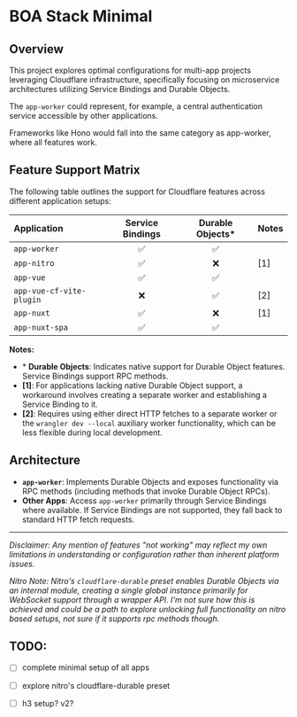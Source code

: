 # BOA Stack Minimal

## Overview

This project explores optimal configurations for multi-app projects leveraging Cloudflare infrastructure, specifically focusing on microservice architectures utilizing Service Bindings and Durable Objects.

The `app-worker` could represent, for example, a central authentication service accessible by other applications.

Frameworks like Hono would fall into the same category as app-worker, where all features work.

## Feature Support Matrix

The following table outlines the support for Cloudflare features across different application setups:

| Application              | Service Bindings | Durable Objects\* | Notes |
| :----------------------- | :--------------: | :---------------: | :---- |
| `app-worker`             |        ✅        |        ✅         |       |
| `app-nitro`              |        ✅        |        ❌         | [1]   |
| `app-vue`                |        ✅        |        ✅         |       |
| `app-vue-cf-vite-plugin` |        ❌        |        ✅         | [2]   |
| `app-nuxt`               |        ✅        |        ❌         | [1]   |
| `app-nuxt-spa`           |        ✅        |        ✅         |       |

**Notes:**

-   \* **Durable Objects**: Indicates native support for Durable Object features. Service Bindings support RPC methods.
-   **[1]**: For applications lacking native Durable Object support, a workaround involves creating a separate worker and establishing a Service Binding to it.
-   **[2]**: Requires using either direct HTTP fetches to a separate worker or the `wrangler dev --local` auxiliary worker functionality, which can be less flexible during local development.

## Architecture

-   **`app-worker`**: Implements Durable Objects and exposes functionality via RPC methods (including methods that invoke Durable Object RPCs).
-   **Other Apps**: Access `app-worker` primarily through Service Bindings where available. If Service Bindings are not supported, they fall back to standard HTTP fetch requests.

---

_Disclaimer: Any mention of features "not working" may reflect my own limitations in understanding or configuration rather than inherent platform issues._

_Nitro Note: Nitro's `cloudflare-durable` preset enables Durable Objects via an internal module, creating a single global instance primarily for WebSocket support through a wrapper API. I'm not sure how this is achieved and could be a path to explore unlocking full functionality on nitro based setups, not sure if it supports rpc methods though._

## TODO:
- [ ] complete minimal setup of all apps
- [ ] explore nitro's cloudflare-durable preset
- [ ] h3 setup? v2?


